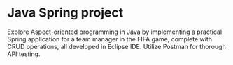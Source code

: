 # **Java Spring project** 
Explore Aspect-oriented programming in Java by implementing a practical Spring application for a team manager in the FIFA game, complete with CRUD operations, all developed in Eclipse IDE. Utilize Postman for thorough API testing.

